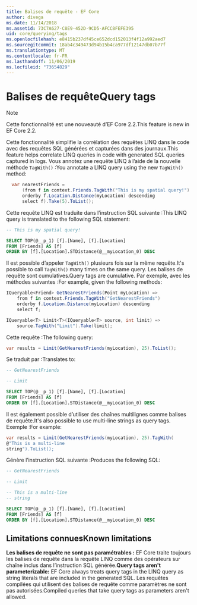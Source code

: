```yaml
---
title: Balises de requête - EF Core
author: divega
ms.date: 11/14/2018
ms.assetid: 73C7A627-C8E9-452D-9CD5-AFCC8FEFE395
uid: core/querying/tags
ms.openlocfilehash: e8415b237df45ce652dcd152013f4f12a992aed7
ms.sourcegitcommit: 18ab4c349473d94b15b4ca977df12147db07b77f
ms.translationtype: MT
ms.contentlocale: fr-FR
ms.lasthandoff: 11/06/2019
ms.locfileid: "73654829"
---
```

# <a name="query-tags"></a><span data-ttu-id="830bb-102">Balises de requête</span><span class="sxs-lookup"><span data-stu-id="830bb-102">Query tags</span></span>

> [!NOTE]
> <span data-ttu-id="830bb-103">Cette fonctionnalité est une nouveauté d’EF Core 2.2.</span><span class="sxs-lookup"><span data-stu-id="830bb-103">This feature is new in EF Core 2.2.</span></span>

<span data-ttu-id="830bb-104">Cette fonctionnalité simplifie la corrélation des requêtes LINQ dans le code avec des requêtes SQL générées et capturées dans des journaux.</span><span class="sxs-lookup"><span data-stu-id="830bb-104">This feature helps correlate LINQ queries in code with generated SQL queries captured in logs.</span></span>
<span data-ttu-id="830bb-105">Vous annotez une requête LINQ à l’aide de la nouvelle méthode `TagWith()` :</span><span class="sxs-lookup"><span data-stu-id="830bb-105">You annotate a LINQ query using the new `TagWith()` method:</span></span>

``` csharp
  var nearestFriends =
      (from f in context.Friends.TagWith("This is my spatial query!")
      orderby f.Location.Distance(myLocation) descending
      select f).Take(5).ToList();
```

<span data-ttu-id="830bb-106">Cette requête LINQ est traduite dans l’instruction SQL suivante :</span><span class="sxs-lookup"><span data-stu-id="830bb-106">This LINQ query is translated to the following SQL statement:</span></span>

``` sql
-- This is my spatial query!

SELECT TOP(@__p_1) [f].[Name], [f].[Location]
FROM [Friends] AS [f]
ORDER BY [f].[Location].STDistance(@__myLocation_0) DESC
```

<span data-ttu-id="830bb-107">Il est possible d’appeler `TagWith()` plusieurs fois sur la même requête.</span><span class="sxs-lookup"><span data-stu-id="830bb-107">It's possible to call `TagWith()` many times on the same query.</span></span>
<span data-ttu-id="830bb-108">Les balises de requête sont cumulatives.</span><span class="sxs-lookup"><span data-stu-id="830bb-108">Query tags are cumulative.</span></span>
<span data-ttu-id="830bb-109">Par exemple, avec les méthodes suivantes :</span><span class="sxs-lookup"><span data-stu-id="830bb-109">For example, given the following methods:</span></span>

``` csharp
IQueryable<Friend> GetNearestFriends(Point myLocation) =>
    from f in context.Friends.TagWith("GetNearestFriends")
    orderby f.Location.Distance(myLocation) descending
    select f;

IQueryable<T> Limit<T>(IQueryable<T> source, int limit) =>
    source.TagWith("Limit").Take(limit);
```

<span data-ttu-id="830bb-110">Cette requête :</span><span class="sxs-lookup"><span data-stu-id="830bb-110">The following query:</span></span>

``` csharp
var results = Limit(GetNearestFriends(myLocation), 25).ToList();
```

<span data-ttu-id="830bb-111">Se traduit par :</span><span class="sxs-lookup"><span data-stu-id="830bb-111">Translates to:</span></span>

``` sql
-- GetNearestFriends

-- Limit

SELECT TOP(@__p_1) [f].[Name], [f].[Location]
FROM [Friends] AS [f]
ORDER BY [f].[Location].STDistance(@__myLocation_0) DESC
```

<span data-ttu-id="830bb-112">Il est également possible d’utiliser des chaînes multilignes comme balises de requête.</span><span class="sxs-lookup"><span data-stu-id="830bb-112">It's also possible to use multi-line strings as query tags.</span></span>
<span data-ttu-id="830bb-113">Exemple :</span><span class="sxs-lookup"><span data-stu-id="830bb-113">For example:</span></span>

``` csharp
var results = Limit(GetNearestFriends(myLocation), 25).TagWith(
@"This is a multi-line
string").ToList();
```

<span data-ttu-id="830bb-114">Génère l’instruction SQL suivante :</span><span class="sxs-lookup"><span data-stu-id="830bb-114">Produces the following SQL:</span></span>

``` sql
-- GetNearestFriends

-- Limit

-- This is a multi-line
-- string

SELECT TOP(@__p_1) [f].[Name], [f].[Location]
FROM [Friends] AS [f]
ORDER BY [f].[Location].STDistance(@__myLocation_0) DESC
```

## <a name="known-limitations"></a><span data-ttu-id="830bb-115">Limitations connues</span><span class="sxs-lookup"><span data-stu-id="830bb-115">Known limitations</span></span>

<span data-ttu-id="830bb-116">**Les balises de requête ne sont pas paramétrables :** EF Core traite toujours les balises de requête dans la requête LINQ comme des opérateurs sur chaîne inclus dans l’instruction SQL générée.</span><span class="sxs-lookup"><span data-stu-id="830bb-116">**Query tags aren't parameterizable:** EF Core always treats query tags in the LINQ query as string literals that are included in the generated SQL.</span></span>
<span data-ttu-id="830bb-117">Les requêtes compilées qui utilisent des balises de requête comme paramètres ne sont pas autorisées.</span><span class="sxs-lookup"><span data-stu-id="830bb-117">Compiled queries that take query tags as parameters aren't allowed.</span></span>
